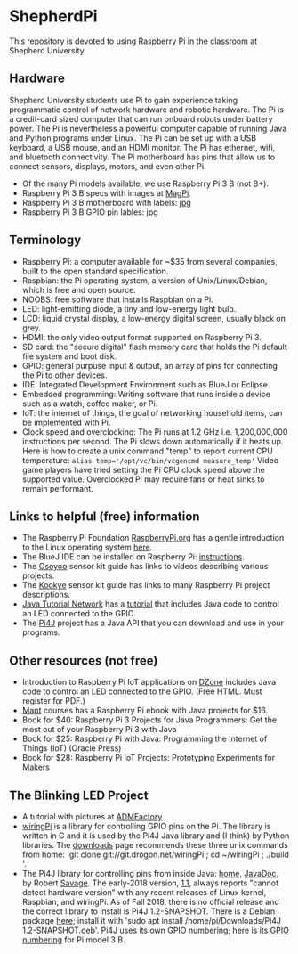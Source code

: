 # ShepherdPi
This repository is devoted to using Raspberry Pi in the classroom at Shepherd University. 

## Hardware
Shepherd University students use Pi to gain experience taking programmatic control of 
network hardware and robotic hardware.
The Pi is a credit-card sized computer that can run onboard robots under battery power.
The Pi is nevertheless a powerful computer capable of running Java and Python programs under Linux. 
The Pi can be set up with a USB keyboard, a USB mouse, and an HDMI monitor.
The Pi has ethernet, wifi, and bluetooth connectivity.
The Pi motherboard has pins that allow us to connect sensors, displays, motors, and even other Pi.
* Of the many Pi models available, we use Raspberry Pi 3 B (not B+).
* Raspberry Pi 3 B specs with images at [MagPi](https://www.raspberrypi.org/magpi/raspberry-pi-3-specs-benchmarks/).
* Raspberry Pi 3 B motherboard with labels: [jpg](images/Raspi3Layout.jpg)
* Raspberry Pi 3 B GPIO pin lables: [jpg](images/raspberry_pi_gpio.jpg)
## Terminology
* Raspberry Pi: a computer available for ~$35 from several companies, built to the open standard specification.
* Raspbian: the Pi operating system, a version of Unix/Linux/Debian, which is free and open source. 
* NOOBS: free software that installs Raspbian on a Pi.
* LED: light-emitting diode, a tiny and low-energy light bulb.
* LCD: liquid crystal display, a low-energy digital screen, usually black on grey.
* HDMI: the only video output format supported on Raspberry Pi 3.
* SD card: the "secure digital" flash memory card that holds the Pi default file system and boot disk.
* GPIO: general purpuse input & output, an array of pins for connecting the Pi to other devices.
* IDE: Integrated Development Environment such as BlueJ or Eclipse.
* Embedded programming: Writing software that runs inside a device such as a watch, coffee maker, or Pi.
* IoT: the internet of things, the goal of networking household items, can be implemented with Pi.
* Clock speed and overclocking: 
The Pi runs at 1.2 GHz i.e. 1,200,000,000 instructions per second.
The Pi slows down automatically if it heats up.
Here is how to create a unix command "temp" to report current CPU temperature:
```alias temp='/opt/vc/bin/vcgencmd measure_temp'```
Video game players have tried setting the Pi CPU clock speed above the supported value.
Overclocked Pi may require fans or heat sinks to remain performant.
## Links to helpful (free) information
* The Raspberry Pi Foundation [RaspberryPi.org](https://www.raspberrypi.org/)
has a gentle introduction to the Linux operating system 
[here](https://www.raspberrypi.org/documentation/linux/).
* The BlueJ IDE can be installed on Raspberry Pi:
[instructions](https://www.bluej.org/raspberrypi/).
* The [Osoyoo](http://osoyoo.com/2017/07/13/raspberry-pi-3-starter-learning-kit-introduction/) 
sensor kit guide has links to videos describing various projects.
* The [Kookye](http://kookye.com/category/tutorials/rapsberry-pi-projects/)
sensor kit guide has links to many Raspberry Pi project descriptions.
* [Java Tutorial Network](https://javatutorial.net/category/raspberry-pi-java) 
has a [tutorial](https://javatutorial.net/raspberry-pi-java-tutorial) 
that includes Java code to control an LED connected to the GPIO. 
* The [Pi4J](http://pi4j.com/) project
has a Java API that you can download and use in your programs.
## Other resources (not free)
* Introduction to Raspberry Pi IoT applications
on [DZone](https://dzone.com/refcardz/iot-applications-with-java-and-raspberry-pi?chapter=1)
includes Java code to control an LED connected to the GPIO. (Free HTML. Must register for PDF.)
* [Mapt](https://www.packtpub.com/mapt/book/hardware_and_creative/9781786462121)
courses has a Raspberry Pi ebook with Java projects for $16.
* Book for $40:
Raspberry Pi 3 Projects for Java Programmers: Get the most out of your Raspberry Pi 3 with Java
* Book for $25:
Raspberry Pi with Java: Programming the Internet of Things (IoT) (Oracle Press)
* Book for $28:
Raspberry Pi IoT Projects: Prototyping Experiments for Makers
## The Blinking LED Project
* A tutorial with pictures at [ADMFactory](https://www.swarthmore.edu/NatSci/echeeve1/Class/E02/Lab02/Breadboard%20inside.jpg).
* [wiringPi](http://wiringpi.com/) is a library for controlling GPIO pins on the Pi. The library is written in C and it is used by the Pi4J Java library and (I think) by Python libraries. The [downloads](http://wiringpi.com/download-and-install/) page recommends these three unix commands from home: 'git clone git://git.drogon.net/wiringPi ; cd ~/wiringPi ; ./build '.  
* The Pi4J library for controlling pins from inside Java: [home](http://pi4j.com/), [JavaDoc](http://pi4j.com/apidocs/), by Robert [Savage](http://pi4j.com/team-list.html). The early-2018 version, [1.1](http://www.savagehomeautomation.com/projects/category/pi4j), always reports "cannot detect hardware version" with any recent releases of Linux kernel, Raspbian, and wiringPi. As of Fall 2018, there is no official release and the correct library to install is Pi4J 1.2-SNAPSHOT. There is a Debian package [here](http://pi4j.com/download.html); install it with 'sudo apt install /home/pi/Downloads/Pi4J 1.2-SNAPSHOT.deb'. Pi4J uses its own GPIO numbering; here is its [GPIO numbering](http://pi4j.com/pins/model-3b-rev1.html) for Pi model 3 B. 
